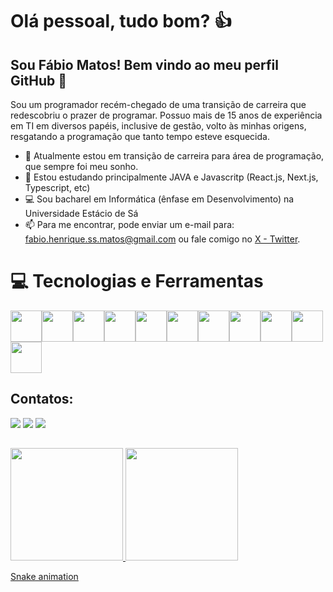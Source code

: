 # Olá pessoal, tudo bom? 👍
## Sou Fábio Matos! Bem vindo ao meu perfil GitHub 👋

Sou um programador recém-chegado de uma transição de carreira que redescobriu o prazer de programar.
Possuo mais de 15 anos de experiência em TI em diversos papéis, inclusive de gestão, volto às minhas origens, resgatando a programação que tanto tempo esteve esquecida. 

- 🔭 Atualmente estou em transição de carreira para área de programação, que sempre foi meu sonho.
- 🌱 Estou estudando principalmente JAVA e Javascritp (React.js, Next.js, Typescript, etc)
- 💻 Sou bacharel em Informática (ênfase em Desenvolvimento) na Universidade Estácio de Sá
- 📫 Para me encontrar, pode enviar um e-mail para: fabio.henrique.ss.matos@gmail.com ou fale comigo no [X - Twitter](https://x.com/gleekrj).

# 💻 Tecnologias e Ferramentas

<img loading="lazy" src="https://cdn.jsdelivr.net/gh/devicons/devicon@latest/icons/java/java-original-wordmark.svg" width="50" height="50"/><img loading="lazy" src="https://cdn.jsdelivr.net/gh/devicons/devicon@latest/icons/javascript/javascript-plain.svg" width="50" height="50" /><img loading="lazy" src="https://cdn.jsdelivr.net/gh/devicons/devicon@latest/icons/react/react-original-wordmark.svg" width="50" height="50" /><img loading="lazy" src="https://cdn.jsdelivr.net/gh/devicons/devicon@latest/icons/html5/html5-original-wordmark.svg" width="50" height="50" /><img loading="lazy" src="https://cdn.jsdelivr.net/gh/devicons/devicon@latest/icons/css3/css3-original-wordmark.svg" width="50" height="50" /><img loading="lazy" src="https://cdn.jsdelivr.net/gh/devicons/devicon@latest/icons/git/git-original.svg" width="50" height="50" /><img loading="lazy" src="https://cdn.jsdelivr.net/gh/devicons/devicon@latest/icons/typescript/typescript-original.svg" width="50" height="50" /><img loading="lazy" src="https://cdn.jsdelivr.net/gh/devicons/devicon@latest/icons/github/github-original-wordmark.svg" width="50" height="50" /><img loading="lazy" src="https://cdn.jsdelivr.net/gh/devicons/devicon@latest/icons/mysql/mysql-original-wordmark.svg" width="50" height="50" /><img loading="lazy" src="https://cdn.jsdelivr.net/gh/devicons/devicon@latest/icons/postgresql/postgresql-original-wordmark.svg" width="50" height="50" /><img loading="lazy" src="https://cdn.jsdelivr.net/gh/devicons/devicon@latest/icons/postman/postman-original.svg" width="50" height="50" />

## Contatos:

<div>
<a href="https://www.linkedin.com/in/fabio-matos" target="_blank"><img loading="lazy" src="https://img.shields.io/badge/-LinkedIn-%230077B5?style=for-the-badge&logo=linkedin&logoColor=white" target="_blank"></a>
<a href = "mailto:fabio.henrique.ss.matos@gmail.com"><img loading="lazy" src="https://img.shields.io/badge/Gmail-D14836?style=for-the-badge&logo=gmail&logoColor=white" target="_blank"></a>
<a href="https://instagram.com/gleekrj" target="_blank"><img loading="lazy" src="https://img.shields.io/badge/-Instagram-%23E4405F?style=for-the-badge&logo=instagram&logoColor=white" target="_blank"></a>
</div>

##
<div>
<a href="https://github.com/gleekrj">
<img loading="lazy" height="180em" src="https://github-readme-stats.vercel.app/api/top-langs/?username=gleekrj&layout=compact&langs_count=7&theme=dracula"/>
<img loading="lazy" height="180em" src="https://github-readme-stats.vercel.app/api?username=gleekrj&show_icons=true&theme=dracula&include_all_commits=true&count_private=true"/>
</div>

[Snake animation](https://github.com/gleekrj/gleekrj/blob/output/github-contribution-grid-snake.svg)


<!--
**gleekrj/gleekrj** is a ✨ _special_ ✨ repository because its `README.md` (this file) appears on your GitHub profile.

Here are some ideas to get you started:

- 🔭 I’m currently working on ...
- 🌱 I’m currently learning ...
- 👯 I’m looking to collaborate on ...
- 🤔 I’m looking for help with ...
- 💬 Ask me about ...
- 📫 How to reach me: ...
- 😄 Pronouns: ...
- ⚡ Fun fact: ...
-->
